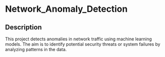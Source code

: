 # Network_Anomaly_Detection

## Description
This project detects anomalies in network traffic using machine learning models. The aim is to identify potential security threats or system failures by analyzing patterns in the data.
